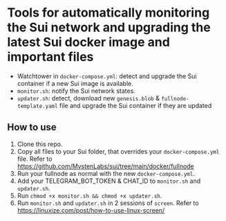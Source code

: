 # Tools for automatically monitoring the Sui network and upgrading the latest Sui docker image and important files
- Watchtower in `docker-compose.yml`: detect and upgrade the Sui container if a new Sui image is available.
- `monitor.sh`: notify the Sui network states.
- `updater.sh`: detect, download new `genesis.blob` & `fullnode-template.yaml` file and upgrade the Sui container if they are updated

## How to use
1. Clone this repo.
2. Copy all files to your Sui folder, that overrides your `docker-compose.yml` file. Refer to https://github.com/MystenLabs/sui/tree/main/docker/fullnode
3. Run your fullnode as normal with the new `docker-compose.yml`.
4. Add your TELEGRAM_BOT_TOKEN & CHAT_ID to `monitor.sh` and `updater.sh`.
5. Run `chmod +x monitor.sh && chmod +x updater.sh`.
6. Run `monitor.sh` and `updater.sh` in 2 sessions of `screen`. Refer to https://linuxize.com/post/how-to-use-linux-screen/
